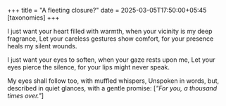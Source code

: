 +++
title = "A fleeting closure?"
date = 2025-03-05T17:50:00+05:45
[taxonomies]
+++

I just want your heart filled with warmth,
when your vicinity is my deep fragrance,
Let your careless gestures show comfort,
for your presence heals my silent wounds. 

I just want your eyes to soften,
when your gaze rests upon me,
Let your eyes pierce the silence,
for your lips might never speak. 

My eyes shall follow too,
with muffled whispers,
Unspoken in words,
but,
described in quiet glances,
with a gentle promise:
[_"For you, a thousand times over."_]